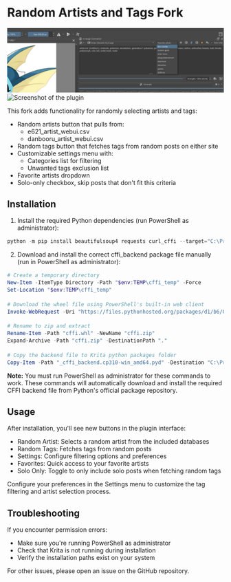 # Random Artists and Tags Fork
![Screenshot of the plugin](Screenshot.png)
![Screenshot of the plugin](Screenshot2.png)

This fork adds functionality for randomly selecting artists and tags:
- Random artists button that pulls from:
  - e621_artist_webui.csv
  - danbooru_artist_webui.csv
- Random tags button that fetches tags from random posts on either site
- Customizable settings menu with:
  - Categories list for filtering
  - Unwanted tags exclusion list
- Favorite artists dropdown
- Solo-only checkbox, skip posts that don't fit this criteria

## Installation

1. Install the required Python dependencies (run PowerShell as administrator):
```powershell
python -m pip install beautifulsoup4 requests curl_cffi --target="C:\Program Files\Krita (x64)\lib\site-packages"
```

2. Download and install the correct cffi_backend package file manually (run in PowerShell as administrator):
```powershell
# Create a temporary directory
New-Item -ItemType Directory -Path "$env:TEMP\cffi_temp" -Force
Set-Location "$env:TEMP\cffi_temp"

# Download the wheel file using PowerShell's built-in web client
Invoke-WebRequest -Uri "https://files.pythonhosted.org/packages/d1/b6/0b0f5ab93b0df4acc49cae758c81fe4e5ef26c3ae2e10cc69249dfd8b3ab/cffi-1.17.1-cp310-cp310-win_amd64.whl" -OutFile "cffi.whl"

# Rename to zip and extract
Rename-Item -Path "cffi.whl" -NewName "cffi.zip"
Expand-Archive -Path "cffi.zip" -DestinationPath "."

# Copy the backend file to Krita python packages folder
Copy-Item -Path "_cffi_backend.cp310-win_amd64.pyd" -Destination "C:\Program Files\Krita (x64)\lib\krita-python-libs" -Force
```

**Note:** You must run PowerShell as administrator for these commands to work. These commands will automatically download and install the required CFFI backend file from Python's official package repository.

## Usage

After installation, you'll see new buttons in the plugin interface:
- Random Artist: Selects a random artist from the included databases
- Random Tags: Fetches tags from random posts
- Settings: Configure filtering options and preferences
- Favorites: Quick access to your favorite artists
- Solo Only: Toggle to only include solo posts when fetching random tags

Configure your preferences in the Settings menu to customize the tag filtering and artist selection process.

## Troubleshooting

If you encounter permission errors:
- Make sure you're running PowerShell as administrator
- Check that Krita is not running during installation
- Verify the installation paths exist on your system

For other issues, please open an issue on the GitHub repository.
